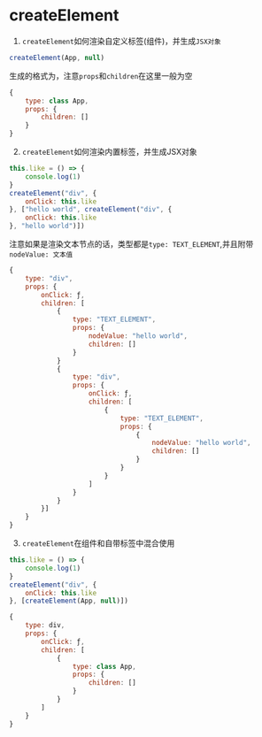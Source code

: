 # createElement

1. `createElement`如何渲染自定义标签(组件)，并生成`JSX对象`
```js
createElement(App, null)
```
生成的格式为，注意`props`和`children`在这里一般为空
```js
{
    type: class App, 
    props: {
        children: []
    }
}
```

2. `createElement`如何渲染内置标签，并生成JSX对象

```js
this.like = () => {
    console.log(1)
}
createElement("div", {
    onClick: this.like
}, ["hello world", createElement("div", {
    onClick: this.like
}, "hello world")])
```
注意如果是渲染文本节点的话，类型都是`type: TEXT_ELEMENT`,并且附带`nodeValue: 文本值`
```js
{
    type: "div",
    props: {
        onClick: ƒ, 
        children: [
            {
                type: "TEXT_ELEMENT", 
                props: {
                    nodeValue: "hello world",
                    children: []
                }
            }
            {
                type: "div", 
                props: {
                    onClick: ƒ, 
                    children: [
                        {
                            type: "TEXT_ELEMENT", 
                            props: {
                                {
                                    nodeValue: "hello world", 
                                    children: []
                                }
                            }
                        }
                    ]
                }
            }
        }]
    }
}
```
3. `createElement`在组件和自带标签中混合使用

```js
this.like = () => {
    console.log(1)
}
createElement("div", {
    onClick: this.like
}, [createElement(App, null)])
```

```js
{
    type: div, 
    props: {
        onClick: ƒ, 
        children: [
            {
                type: class App, 
                props: {
                    children: []
                }
            }
        ]
    }
}
```